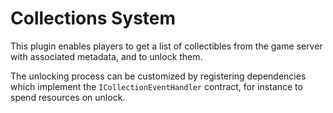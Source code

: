 ﻿# Collections System
This plugin enables players to get a list of collectibles from the game server with associated metadata, and to unlock them. 

The unlocking process can be customized by registering dependencies which implement the `ICollectionEventHandler` contract, for instance to spend resources on unlock. 